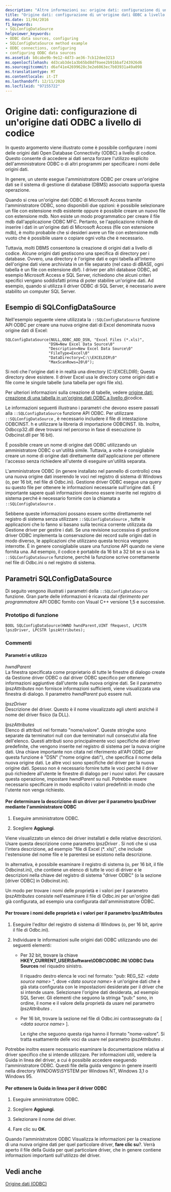 ```yaml
---
description: "Altre informazioni su: origine dati: configurazione di un'origine dati ODBC a livello di codice"
title: "Origine dati: configurazione di un'origine dati ODBC a livello di codice"
ms.date: 11/04/2016
f1_keywords:
- SQLConfigDataSource
helpviewer_keywords:
- ODBC data sources, configuring
- SQLConfigDataSource method example
- ODBC connections, configuring
- configuring ODBC data sources
ms.assetid: b8cabe9b-9e12-4d73-ae36-7cb12dee3213
ms.openlocfilehash: 4d3cab3de1a3b65bd8df9aee2b91bbaf243926d6
ms.sourcegitcommit: d6af41e42699628c3e2e6063ec7b03931a49a098
ms.translationtype: MT
ms.contentlocale: it-IT
ms.lasthandoff: 12/11/2020
ms.locfileid: "97155722"
---
```

# <a name="data-source-programmatically-configuring-an-odbc-data-source"></a>Origine dati: configurazione di un'origine dati ODBC a livello di codice

In questo argomento viene illustrato come è possibile configurare i nomi delle origini dati Open Database Connectivity (ODBC) a livello di codice. Questo consente di accedere ai dati senza forzare l'utilizzo esplicito dell'amministratore ODBC o di altri programmi per specificare i nomi delle origini dati.

In genere, un utente esegue l'amministratore ODBC per creare un'origine dati se il sistema di gestione di database (DBMS) associato supporta questa operazione.

Quando si crea un'origine dati ODBC di Microsoft Access tramite l'amministratore ODBC, sono disponibili due opzioni: è possibile selezionare un file con estensione mdb esistente oppure è possibile creare un nuovo file con estensione mdb. Non esiste un modo programmatico per creare il file mdb dall'applicazione ODBC MFC. Pertanto, se l'applicazione richiede di inserire i dati in un'origine dati di Microsoft Access (file con estensione mdb), è molto probabile che si desideri avere un file con estensione mdb vuoto che è possibile usare o copiare ogni volta che è necessario.

Tuttavia, molti DBMS consentono la creazione di origini dati a livello di codice. Alcune origini dati gestiscono una specifica di directory per i database. Ovvero, una directory è l'origine dati e ogni tabella all'interno dell'origine dati viene archiviata in un file separato (nel caso di dBASE, ogni tabella è un file con estensione dbf). I driver per altri database ODBC, ad esempio Microsoft Access e SQL Server, richiedono che alcuni criteri specifici vengano soddisfatti prima di poter stabilire un'origine dati. Ad esempio, quando si utilizza il driver ODBC di SQL Server, è necessario avere stabilito un computer SQL Server.

## <a name="sqlconfigdatasource-example"></a><a name="_core_sqlconfigdatasource_example"></a> Esempio di SQLConfigDataSource

Nell'esempio seguente viene utilizzata la `::SQLConfigDataSource` funzione API ODBC per creare una nuova origine dati di Excel denominata nuova origine dati di Excel:

```
SQLConfigDataSource(NULL,ODBC_ADD_DSN, "Excel Files (*.xls)",
                   "DSN=New Excel Data Source\0"
                   "Description=New Excel Data Source\0"
                   "FileType=Excel\0"
                   "DataDirectory=C:\\EXCELDIR\0"
                   "MaxScanRows=20\0");
```

Si noti che l'origine dati è in realtà una directory (C:\EXCELDIR); Questa directory deve esistere. Il driver Excel usa le directory come origini dati e file come le singole tabelle (una tabella per ogni file xls).

Per ulteriori informazioni sulla creazione di tabelle, vedere [origine dati: creazione di una tabella in un'origine dati ODBC a livello di](../../data/odbc/data-source-programmatically-creating-a-table-in-an-odbc-data-source.md)codice.

Le informazioni seguenti illustrano i parametri che devono essere passati alla `::SQLConfigDataSource` funzione API ODBC. Per utilizzare `::SQLConfigDataSource` , è necessario includere il file di intestazione ODBCINST. h e utilizzare la libreria di importazione ODBCINST. lib. Inoltre, Odbccp32.dll deve trovarsi nel percorso in fase di esecuzione (o Odbcinst.dll per 16 bit).

È possibile creare un nome di origine dati ODBC utilizzando un amministratore ODBC o un'utilità simile. Tuttavia, a volte è consigliabile creare un nome di origine dati direttamente dall'applicazione per ottenere l'accesso senza richiedere all'utente di eseguire un'utilità separata.

L'amministratore ODBC (in genere installato nel pannello di controllo) crea una nuova origine dati inserendo le voci nel registro di sistema di Windows (o, per 16 bit, nel file di Odbc.ini). Gestione driver ODBC esegue una query su questo file per ottenere le informazioni necessarie sull'origine dati. È importante sapere quali informazioni devono essere inserite nel registro di sistema perché è necessario fornirle con la chiamata a `::SQLConfigDataSource` .

Sebbene queste informazioni possano essere scritte direttamente nel registro di sistema senza utilizzare `::SQLConfigDataSource` , tutte le applicazioni che lo fanno si basano sulla tecnica corrente utilizzata da Gestione driver per gestire i dati. Se una revisione successiva di gestione driver ODBC implementa la conservazione dei record sulle origini dati in modo diverso, le applicazioni che utilizzano questa tecnica vengono interrotte. È in genere consigliabile usare una funzione API quando ne viene fornita una. Ad esempio, il codice è portabile da 16 bit a 32 bit se si usa la `::SQLConfigDataSource` funzione, perché la funzione scrive correttamente nel file di Odbc.ini o nel registro di sistema.

## <a name="sqlconfigdatasource-parameters"></a><a name="_core_sqlconfigdatasource_parameters"></a> Parametri SQLConfigDataSource

Di seguito vengono illustrati i parametri della `::SQLConfigDataSource` funzione. Gran parte delle informazioni è ricavata dal *riferimento per programmatore* API ODBC fornito con Visual C++ versione 1,5 e successive.

### <a name="function-prototype"></a><a name="_core_function_prototype"></a> Prototipo di funzione

```
BOOL SQLConfigDataSource(HWND hwndParent,UINT fRequest, LPCSTR lpszDriver, LPCSTR lpszAttributes);
```

### <a name="remarks"></a>Commenti

#### <a name="parameters-and-usage"></a><a name="_core_parameters_and_usage"></a> Parametri e utilizzo

*hwndParent*<br/>
La finestra specificata come proprietario di tutte le finestre di dialogo create da Gestione driver ODBC o dal driver ODBC specifico per ottenere informazioni aggiuntive dall'utente sulla nuova origine dati. Se il parametro *lpszAttributes* non fornisce informazioni sufficienti, viene visualizzata una finestra di dialogo. Il parametro *hwndParent* può essere null.

*lpszDriver*<br/>
Descrizione del driver. Questo è il nome visualizzato agli utenti anziché il nome del driver fisico (la DLL).

*lpszAttributes*<br/>
Elenco di attributi nel formato "nome/valore". Queste stringhe sono separate da terminatori null con due terminatori null consecutivi alla fine dell'elenco. Questi attributi sono principalmente voci specifiche del driver predefinite, che vengono inserite nel registro di sistema per la nuova origine dati. Una chiave importante non citata nel riferimento all'API ODBC per questa funzione è "DSN" ("nome origine dati"), che specifica il nome della nuova origine dati. Le altre voci sono specifiche del driver per la nuova origine dati. Spesso non è necessario fornire tutte le voci perché il driver può richiedere all'utente le finestre di dialogo per i nuovi valori. Per causare questa operazione, impostare *hwndParent* su null. Potrebbe essere necessario specificare in modo esplicito i valori predefiniti in modo che l'utente non venga richiesto.

#### <a name="to-determine-the-description-of-a-driver-for-the-lpszdriver-parameter-using-odbc-administrator"></a>Per determinare la descrizione di un driver per il parametro lpszDriver mediante l'amministratore ODBC

1. Eseguire amministratore ODBC.

1. Scegliere **Aggiungi**.

Viene visualizzato un elenco dei driver installati e delle relative descrizioni. Usare questa descrizione come parametro *lpszDriver* . Si noti che si usa l'intera descrizione, ad esempio "file di Excel (*. xls)", che include l'estensione del nome file e le parentesi se esistono nella descrizione.

In alternativa, è possibile esaminare il registro di sistema (o, per 16 bit, il file Odbcinst.ini), che contiene un elenco di tutte le voci di driver e le descrizioni nella chiave del registro di sistema "driver ODBC" (o la sezione [driver ODBC] in Odbcinst.ini).

Un modo per trovare i nomi delle proprietà e i valori per il parametro *lpszAttributes* consiste nell'esaminare il file di Odbc.ini per un'origine dati già configurata, ad esempio una configurata dall'amministratore ODBC.

#### <a name="to-find-keynames-and-values-for-the-lpszattributes-parameter"></a>Per trovare i nomi delle proprietà e i valori per il parametro lpszAttributes

1. Eseguire l'editor del registro di sistema di Windows (o, per 16 bit, aprire il file di Odbc.ini).

1. Individuare le informazioni sulle origini dati ODBC utilizzando uno dei seguenti elementi:

   - Per 32 bit, trovare la chiave **HKEY_CURRENT_USER\Software\ODBC\ODBC.INI \ODBC Data Sources** nel riquadro sinistro.

      Il riquadro destro elenca le voci nel formato: "pub: REG_SZ: *\<data source name>* ", dove *\<data source name>* è un'origine dati che è già stata configurata con le impostazioni desiderate per il driver che si intende usare. Selezionare l'origine dati desiderata, ad esempio SQL Server. Gli elementi che seguono la stringa "pub:" sono, in ordine, il nome e il valore della proprietà da usare nel parametro *lpszAttributes* .

   - Per 16 bit, trovare la sezione nel file di Odbc.ini contrassegnato da [ *\<data source name>* ].

      Le righe che seguono questa riga hanno il formato "nome-valore". Si tratta esattamente delle voci da usare nel parametro *lpszAttributes* .

Potrebbe inoltre essere necessario esaminare la documentazione relativa al driver specifico che si intende utilizzare. Per informazioni utili, vedere la Guida in linea del driver, a cui è possibile accedere eseguendo l'amministratore ODBC. Questi file della guida vengono in genere inseriti nella directory WINDOWS\SYSTEM per Windows NT, Windows 3,1 o Windows 95.

#### <a name="to-obtain-online-help-for-your-odbc-driver"></a>Per ottenere la Guida in linea per il driver ODBC

1. Eseguire amministratore ODBC.

1. Scegliere **Aggiungi**.

1. Selezionare il nome del driver.

1. Fare clic su **OK**.

Quando l'amministratore ODBC Visualizza le informazioni per la creazione di una nuova origine dati per quel particolare driver, **fare clic su**?. Verrà aperto il file della Guida per quel particolare driver, che in genere contiene informazioni importanti sull'utilizzo del driver.

## <a name="see-also"></a>Vedi anche

[Origine dati (ODBC)](../../data/odbc/data-source-odbc.md)
